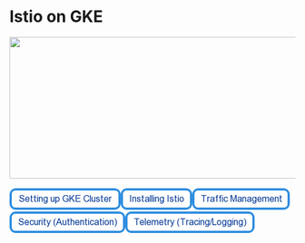 # Istio on GKE

<img src="https://cdn-images-1.medium.com/max/2000/1*Z_-ulLqHoVA2jOVIEU3G5Q.png" height="250" width="1000"/>

[![Setting Up GKE Cluster](https://github.com/nikitsrj/gdg-istio/blob/master/readme/setupgke.png)](./agenda.md)[![Installing Istio](https://github.com/nikitsrj/gdg-istio/blob/master/readme/istioinstall.png)](./agenda.md)[![Traffic Management](https://github.com/nikitsrj/gdg-istio/blob/master/readme/traffic.png)](./agenda.md)[![Security Authentication](https://github.com/nikitsrj/gdg-istio/blob/master/readme/authentication.png)](./agenda.md)[![Telemetry](https://github.com/nikitsrj/gdg-istio/blob/master/readme/telemetry.png)](./agenda.md)


